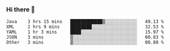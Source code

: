 ### Hi there 👋

<!--
**urzz/urzz** is a ✨ _special_ ✨ repository because its `README.md` (this file) appears on your GitHub profile.

Here are some ideas to get you started:

- 🔭 I’m currently working on ...
- 🌱 I’m currently learning ...
- 👯 I’m looking to collaborate on ...
- 🤔 I’m looking for help with ...
- 💬 Ask me about ...
- 📫 How to reach me: ...
- 😄 Pronouns: ...
- ⚡ Fun fact: ...
-->

<!--START_SECTION:waka-->
```text
Java    3 hrs 15 mins   ████████████▒░░░░░░░░░░░░   49.13 % 
XML     2 hrs 9 mins    ████████░░░░░░░░░░░░░░░░░   32.53 % 
YAML    1 hr 3 mins     ████░░░░░░░░░░░░░░░░░░░░░   15.97 % 
JSON    3 mins          ▒░░░░░░░░░░░░░░░░░░░░░░░░   00.83 % 
Other   3 mins          ▒░░░░░░░░░░░░░░░░░░░░░░░░   00.80 % 
```
<!--END_SECTION:waka-->
